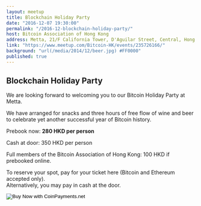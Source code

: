 ```yaml
---
layout: meetup
title: Blockchain Holiday Party
date: "2016-12-07 19:30:00"
permalink: "/2016-12-blockchain-holiday-party/"
host: Bitcoin Association of Hong Kong
address: Metta, 21/F California Tower, D'Aguilar Street, Central, Hong Kong
link: "https://www.meetup.com/Bitcoin-HK/events/235726166/"
background: "url(/media/2014/12/beer.jpg) #FF0000"
published: true
---
```


## Blockchain Holiday Party

We are looking forward to welcoming you to our Bitcoin Holiday Party at Metta.

We have arranged for snacks and three hours of free flow of wine and beer to celebrate yet another successful year of Bitcoin history.

Prebook now: **280 HKD per person**

Cash at door: 350 HKD per person

Full members of the Bitcoin Association of Hong Kong: 100 HKD if prebooked online.

To reserve your spot, pay for your ticket here (Bitcoin and Ethereum accepted only).  
Alternatively, you may pay in cash at the door.

<form action="https://www.coinpayments.net/index.php" method="post">
	<input type="hidden" name="cmd" value="_pay_simple">
	<input type="hidden" name="reset" value="1">
	<input type="hidden" name="merchant" value="84ffa7d089e5eefdc9ff75f09f948f80">
	<input type="hidden" name="item_name" value="Bitcoin Holiday Party">
	<input type="hidden" name="item_desc" value="Ticket for BAHK&#039;s Holiday Party">
	<input type="hidden" name="currency" value="HKD">
	<input type="hidden" name="amountf" value="280.00000000">
	<input type="hidden" name="want_shipping" value="0">
	<input type="hidden" name="success_url" value="https://www.meetup.com/Bitcoin-HK/events/235726166/">
	<input type="hidden" name="cancel_url" value="https://www.meetup.com/Bitcoin-HK/events/235726166/">
	<input type="image" src="https://www.coinpayments.net/images/pub/CP-main-large.png" alt="Buy Now with CoinPayments.net">
</form>
